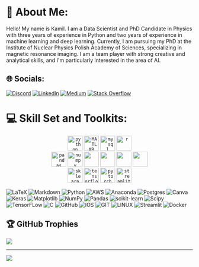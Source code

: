 # 💫 About Me:
Hello! My name is Kamil. I am a Data Scientist and PhD Candidate in Physics with three years of experience in Python and two years of experience in machine learning and deep learning. Currently, I am pursuing my PhD at the Institute of Nuclear Physics Polish Academy of Sciences, specializing in magnetic resonance imaging. I am a team player with strong creative and analytical skills, and I'm particularly interested in the area of AI. 


## 🌐 Socials:
[![Discord](https://img.shields.io/badge/Discord-%237289DA.svg?logo=discord&logoColor=white)](https://discord.gg/kamroki) [![LinkedIn](https://img.shields.io/badge/LinkedIn-%230077B5.svg?logo=linkedin&logoColor=white)](https://www.linkedin.com/in/kamroki/) [![Medium](https://img.shields.io/badge/Medium-12100E?logo=medium&logoColor=white)](https://medium.com/@kamil.stachurski_29607) [![Stack Overflow](https://img.shields.io/badge/-Stackoverflow-FE7A16?logo=stack-overflow&logoColor=white)](https://stackoverflow.com/users/KamRoki) 

# 💻 Skill Set and Toolkits:
<main class="skills">
	<div align="center">
		<div>
			<code><a href="https://www.python.org" title="Python" target="_blank"><img src="https://techstack-generator.vercel.app/python-icon.svg" alt="python" width="40" height="40"/></a></code>
      			<code><a href="[https://www.mysql.com/](https://www.mathworks.com/products/matlab.html)" title="MATLAB" target="_blank"><img src="https://www.svgrepo.com/show/373830/matlab.svg" alt="MATLAB" width="40" height="40"/></a></code>
			<code><a href="https://www.mysql.com/" title="MySQL" target="_blank"><img src="https://techstack-generator.vercel.app/mysql-icon.svg" alt="mysql" width="40" height="40"/></a></code>
      			<code><a href="https://www.r-project.org" title="R" target="_blank"><img src="https://www.r-project.org/logo/Rlogo.svg" alt="r" width="40" height="40"/></a></code>
		</div>
    <div>
			<code><a href="https://pandas.pydata.org" title="Pandas" target="_blank"><img src="https://icon.icepanel.io/Technology/svg/Pandas.svg" alt="pandas" width="40" height="40"/></a></code>
      			<code><a href="https://numpy.org" title="NumPy" target="_blank"><img src="https://cdn.worldvectorlogo.com/logos/numpy-1.svg" alt="numpy" width="40" height="40"/></a></code>
	    		<code><a href="https://matplotlib.org" title="Matplotlib" target="_blank"><img src="https://icon.icepanel.io/Technology/svg/Matplotlib.svg" width="40" height="40"/></a></code>
	    		<code><a href="https://seaborn.pydata.org" title="Seaborn" target="_blank"><img src="https://seeklogo.com/images/S/seaborn-logo-244EB2DEC5-seeklogo.com.png" width="40" height="40"/></a></code>
	    		<code><a href="https://plotly.com" title="Plotly" target="_blank"><img src="https://www.vectorlogo.zone/logos/plotly/plotly-icon.svg" width="40" height="40"/></a></code>
	    		<code><a href="https://scipy.org" title="SciPy" target="_blank"><img src="https://upload.wikimedia.org/wikipedia/commons/b/b2/SCIPY_2.svg" width="40" height="40"/></a></code>
		</div>
		<div>
			<code><a href="https://scikit-learn.org/stable/#" title="Scikit-Learn" target="_blank"><img src="https://upload.wikimedia.org/wikipedia/commons/0/05/Scikit_learn_logo_small.svg" alt="sklearn" width="40" height="40"/></a></code>
			<code><a href="https://www.tensorflow.org" title="TensorFlow" target="_blank"><img src="https://upload.wikimedia.org/wikipedia/commons/2/2d/Tensorflow_logo.svg" alt="tensorflow" width="40" height="40"/></a></code>
			<code><a href="https://pytorch.org" title="PyTorch" target="_blank"><img src="https://upload.wikimedia.org/wikipedia/commons/1/10/PyTorch_logo_icon.svg" alt="pytorch" width="40" height="40"/></a></code>
			<code><a href="https://streamlit.io" title="Streamlit" target="_blank"><img src="https://streamlit.io/images/brand/streamlit-mark-color.png" alt="streamlit" width="40" height="40"/></a></code>
		</div>
	</div>
</main>

      


![LaTeX](https://img.shields.io/badge/latex-%23008080.svg?style=for-the-badge&logo=latex&logoColor=white) ![Markdown](https://img.shields.io/badge/markdown-%23000000.svg?style=for-the-badge&logo=markdown&logoColor=white) ![Python](https://img.shields.io/badge/python-3670A0?style=for-the-badge&logo=python&logoColor=ffdd54) ![AWS](https://img.shields.io/badge/AWS-%23FF9900.svg?style=for-the-badge&logo=amazon-aws&logoColor=white) ![Anaconda](https://img.shields.io/badge/Anaconda-%2344A833.svg?style=for-the-badge&logo=anaconda&logoColor=white) ![Postgres](https://img.shields.io/badge/postgres-%23316192.svg?style=for-the-badge&logo=postgresql&logoColor=white) ![Canva](https://img.shields.io/badge/Canva-%2300C4CC.svg?style=for-the-badge&logo=Canva&logoColor=white) ![Keras](https://img.shields.io/badge/Keras-%23D00000.svg?style=for-the-badge&logo=Keras&logoColor=white) ![Matplotlib](https://img.shields.io/badge/Matplotlib-%23ffffff.svg?style=for-the-badge&logo=Matplotlib&logoColor=black) ![NumPy](https://img.shields.io/badge/numpy-%23013243.svg?style=for-the-badge&logo=numpy&logoColor=white) ![Pandas](https://img.shields.io/badge/pandas-%23150458.svg?style=for-the-badge&logo=pandas&logoColor=white) ![scikit-learn](https://img.shields.io/badge/scikit--learn-%23F7931E.svg?style=for-the-badge&logo=scikit-learn&logoColor=white) ![Scipy](https://img.shields.io/badge/SciPy-%230C55A5.svg?style=for-the-badge&logo=scipy&logoColor=%white) ![TensorFLow](https://img.shields.io/badge/tensorflow-%23FF6F00.svg?&style=for-the-badge&logo=tensorflow&logoColor=white) ![C](https://img.shields.io/badge/c-%2300599C.svg?style=for-the-badge&logo=c&logoColor=white) ![GitHub](https://img.shields.io/badge/GitHub-%23121011.svg?style=for-the-badge&logo=github&logoColor=white) ![IOS](https://img.shields.io/badge/IOS-%2320232a.svg?style=for-the-badge&logo=apple&logoColor=white) ![GIT](https://img.shields.io/badge/Git-fc6d26?style=for-the-badge&logo=git&logoColor=white) ![LINUX](https://img.shields.io/badge/Linux-FCC624?style=for-the-badge&logo=linux&logoColor=black) ![Streamlit](https://img.shields.io/badge/streamlit-%23FF4B4B.svg?&style=for-the-badge&logo=streamlit&logoColor=white) ![Docker](https://img.shields.io/badge/docker-%230db7ed.svg?style=for-the-badge&logo=docker&logoColor=white)

## 🏆 GitHub Trophies
![](https://github-profile-trophy.vercel.app/?username=KamRoki&theme=radical&no-frame=false&no-bg=true&margin-w=4)

---
[![](https://visitcount.itsvg.in/api?id=KamRoki&icon=0&color=0)](https://visitcount.itsvg.in)

<!-- Proudly created with GPRM ( https://gprm.itsvg.in ) -->
